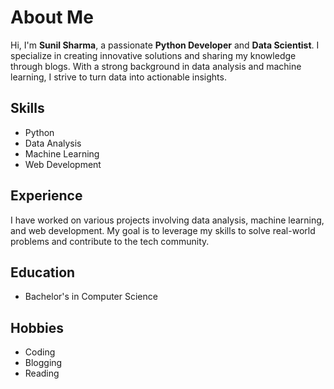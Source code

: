# About Me

Hi, I'm **Sunil Sharma**, a passionate **Python Developer** and **Data Scientist**. I specialize in creating innovative solutions and sharing my knowledge through blogs. With a strong background in data analysis and machine learning, I strive to turn data into actionable insights.

## Skills
- Python
- Data Analysis
- Machine Learning
- Web Development

## Experience
I have worked on various projects involving data analysis, machine learning, and web development. My goal is to leverage my skills to solve real-world problems and contribute to the tech community.

## Education
- Bachelor's in Computer Science

## Hobbies
- Coding
- Blogging
- Reading
